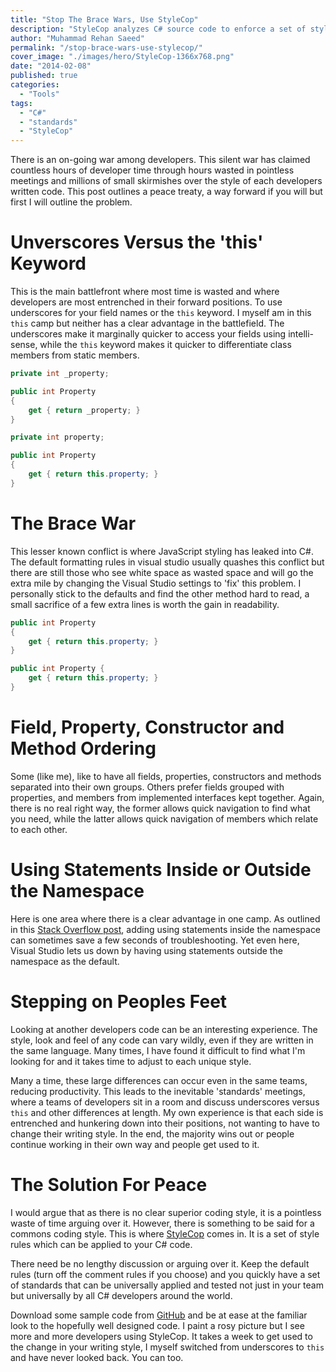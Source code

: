 ```yaml
---
title: "Stop The Brace Wars, Use StyleCop"
description: "StyleCop analyzes C# source code to enforce a set of style and consistency rules. Rehan advocates its use in this thought provoking article."
author: "Muhammad Rehan Saeed"
permalink: "/stop-brace-wars-use-stylecop/"
cover_image: "./images/hero/StyleCop-1366x768.png"
date: "2014-02-08"
published: true
categories:
  - "Tools"
tags:
  - "C#"
  - "standards"
  - "StyleCop"
---
```


There is an on-going war among developers. This silent war has claimed countless hours of developer time through hours wasted in pointless meetings and millions of small skirmishes over the style of each developers written code. This post outlines a peace treaty, a way forward if you will but first I will outline the problem.

# Unverscores Versus the 'this' Keyword

This is the main battlefront where most time is wasted and where developers are most entrenched in their forward positions. To use underscores for your field names or the `this` keyword. I myself am in this `this` camp but neither has a clear advantage in the battlefield. The underscores make it marginally quicker to access your fields using intelli-sense, while the `this` keyword makes it quicker to differentiate class members from static members.

```cs
private int _property;

public int Property
{
    get { return _property; }
}
```

```cs
private int property;

public int Property
{
    get { return this.property; }
}
```

# The Brace War

This lesser known conflict is where JavaScript styling has leaked into C#. The default formatting rules in visual studio usually quashes this conflict but there are still those who see white space as wasted space and will go the extra mile by changing the Visual Studio settings to 'fix' this problem. I personally stick to the defaults and find the other method hard to read, a small sacrifice of a few extra lines is worth the gain in readability.

```cs
public int Property
{
    get { return this.property; }
}
```

```cs
public int Property {
    get { return this.property; }
}
```

# Field, Property, Constructor and Method Ordering

Some (like me), like to have all fields, properties, constructors and methods separated into their own groups. Others prefer fields grouped with properties, and members from implemented interfaces kept together. Again, there is no real right way, the former allows quick navigation to find what you need, while the latter allows quick navigation of members which relate to each other.

# Using Statements Inside or Outside the Namespace

Here is one area where there is a clear advantage in one camp. As outlined in this [Stack Overflow post](http://stackoverflow.com/questions/125319/should-usings-be-inside-or-outside-the-namespace), adding using statements inside the namespace can sometimes save a few seconds of troubleshooting. Yet even here, Visual Studio lets us down by having using statements outside the namespace as the default.

# Stepping on Peoples Feet

Looking at another developers code can be an interesting experience. The style, look and feel of any code can vary wildly, even if they are written in the same language. Many times, I have found it difficult to find what I'm looking for and it takes time to adjust to each unique style.

Many a time, these large differences can occur even in the same teams, reducing productivity. This leads to the inevitable 'standards' meetings, where a teams of developers sit in a room and discuss underscores versus `this` and other differences at length. My own experience is that each side is entrenched and hunkering down into their positions, not wanting to have to change their writing style. In the end, the majority wins out or people continue working in their own way and people get used to it.

# The Solution For Peace

I would argue that as there is no clear superior coding style, it is a pointless waste of time arguing over it. However, there is something to be said for a commons coding style. This is where [StyleCop](http://stylecop.codeplex.com/) comes in. It is a set of style rules which can be applied to your C# code.

There need be no lengthy discussion or arguing over it. Keep the default rules (turn off the comment rules if you choose) and you quickly have a set of standards that can be universally applied and tested not just in your team but universally by all C# developers around the world.

Download some sample code from [GitHub](https://github.com) and be at ease at the familiar look to the hopefully well designed code. I paint a rosy picture but I see more and more developers using StyleCop. It takes a week to get used to the change in your writing style, I myself switched from underscores to `this` and have never looked back. You can too.
